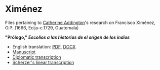 # Ximénez
Files pertaining to [Catherine Addington](https://catherineaddington.com/about-me)'s research on Francisco Ximénez, O.P. (1666, Ecija–c.1729, Guatemala)

**"Prólogo," _Escolios a las historias de el origen de los indios_**
- English translation: [PDF](https://github.com/caddington11/Ximenez/blob/master/Escolios%20-%20Xim%C3%A9nez%20-%20Addington%20translation.pdf), [DOCX](https://github.com/caddington11/Ximenez/blob/master/Escolios%20-%20Xim%C3%A9nez%20-%20Addington%20translation.docx)
- [Manuscript](https://github.com/caddington11/Ximenez/blob/master/Escolios%20-%20Pr%C3%B3logo%20-%20Manuscript.pdf)
- [Diplomatic transcription](https://github.com/Multepal/popolwuj/tree/master/escolios)
- [Scherzer's linear transcription](https://github.com/caddington11/Ximenez/blob/master/Escolios%20-%20Pr%C3%B3logo%20-%20Scherzer.pdf)
